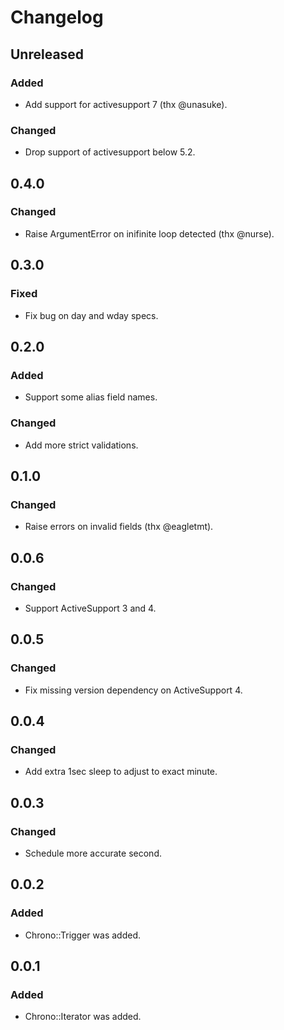 # Changelog

## Unreleased

### Added

- Add support for activesupport 7 (thx @unasuke).

### Changed

- Drop support of activesupport below 5.2.

## 0.4.0

### Changed

- Raise ArgumentError on inifinite loop detected (thx @nurse).

## 0.3.0

### Fixed

- Fix bug on day and wday specs.

## 0.2.0

### Added

- Support some alias field names.

### Changed

- Add more strict validations.

## 0.1.0

### Changed

- Raise errors on invalid fields (thx @eagletmt).

## 0.0.6

### Changed

- Support ActiveSupport 3 and 4.

## 0.0.5

### Changed

- Fix missing version dependency on ActiveSupport 4.

## 0.0.4

### Changed

- Add extra 1sec sleep to adjust to exact minute.

## 0.0.3

### Changed

- Schedule more accurate second.

## 0.0.2

### Added

- Chrono::Trigger was added.

## 0.0.1

### Added

- Chrono::Iterator was added.
